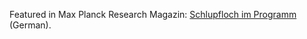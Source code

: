 Featured in Max Planck Research Magazin: [Schlupfloch im Programm](https://www.mpg.de/20065327/software-sicherheit-sicherheitsluecke-fuzzing) (German).